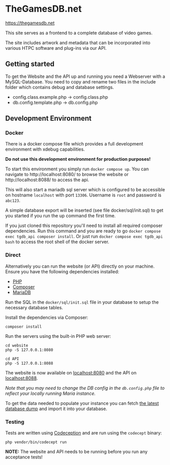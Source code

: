 # TheGamesDB.net

https://thegamesdb.net

This site serves as a frontend to a complete database of video games.

The site includes artwork and metadata that can be incorporated into various HTPC software and plug-ins via our API.



## Getting started

To get the Website and the API up and running you need a Webserver with a MySQL-Database.
You need to copy and rename two files in the include folder which contains debug and database settings.

- config.class.example.php -> config.class.php
- db.config.template.php -> db.config.php

## Development Environment

### Docker

There is a docker compose file which provides a full development environment with xdebug capabilities.

**Do not use this development environment for production purposes!**

To start this environment you simply run `docker compose up`.
You can navigate to http://localhost:8080/ to browse the website or http://localhost:8088/ to access the api.

This will also start a mariadb sql server which is configured to be accessible on hostname `localhost` with port `13306`.
Username is `root` and password is `abc123`.

A simple database export will be inserted (see file docker/sql/init.sql) to get you started if you run the up command the first time.

If you just cloned this repository you'll need to install all required composer dependencies. Run this command and you are ready to go `docker compose exec tgdb_api composer install`.
Or just run `docker compose exec tgdb_api bash` to access the root shell of the docker server.

### Direct

Alternatively you can run the website (or API) directly on your machine. Ensure you have the following dependencies installed:

* [PHP](https://www.php.net/)
* [Composer](https://getcomposer.org/)
* [MariaDB](https://mariadb.org/)

Run the SQL in the `docker/sql/init.sql` file in your database to setup the necessary database tables.

Install the dependencies via Composer:

```shell
composer install
```

Run the servers using the built-in PHP web server:

```shell
cd website
php -S 127.0.0.1:8080
```

```shell
cd API
php -S 127.0.0.1:8088
```

The website is now available on [localhost:8080](http://localhost:8080) and the API on [localhost:8088](http://localhost:8088).

_Note that you may need to change the DB config in the `db.config.php` file to reflect your locally running Maria instance._

To get the data needed to populate your instance you can fetch [the latest database dump](https://forums.thegamesdb.net/viewtopic.php?t=1947) and import it into your database.

### Testing

Tests are written using [Codeception](https://codeception.com/) and are run using the `codecept` binary:

```shell
php vendor/bin/codecept run
```

**NOTE:** The website and API needs to be running before you run any acceptance tests!
